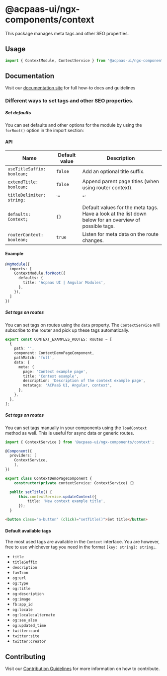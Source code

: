 # @acpaas-ui/ngx-components/context

This package manages meta tags and other SEO properties.

## Usage

```typescript
import { ContextModule, ContextService } from '@acpaas-ui/ngx-components/context'`;
```

## Documentation

Visit our [documentation site](https://acpaas-ui.digipolis.be/) for full how-to docs and guidelines

### Different ways to set tags and other SEO properties.

##### Set defaults
You can set defaults and other options for the module by using the `forRoot()` option in the import section:

#### API

| Name         | Default value | Description |
| -----------  | ------ | -------------------------- |
| `useTitleSuffix: boolean;` | `false` | Add an optional title suffix. |
| `extendTitle: boolean;` | `false` | Append parent page titles (when using router context). |
| `titleDelimiter: string;` | `"|"` | The separator to use when extendTitle is true. |
| `defaults: Context;` | `{}` | Default values for the meta tags. Have a look at the list down below for an overview of possible tags. |
| `routerContext: boolean;` | `true` | Listen for meta data on the route changes. |

#### Example

```typescript
@NgModule({
  imports: [
    ContextModule.forRoot({
      defaults: {
        title: 'Acpaas UI | Angular Modules',
      },
    }),
  ]
})
```

##### Set tags on routes
You can set tags on routes using the `data` property. The `ContextService` will subscribe to the router and pick up these tags automatically.

```typescript
export const CONTEXT_EXAMPLES_ROUTES: Routes = [
  {
    path: '',
    component: ContextDemoPageComponent,
    pathMatch: 'full',
    data: {
      meta: {
        page: 'Context example page',
        title: 'Context example',
        description: 'Description of the context example page',
        metatags: 'ACPaaS UI, Angular, context',
      },
    },
  },
];
```

##### Set tags on routes
You can set tags manually in your components using the `loadContext` method as well. This is useful for async data or generic routes.

```typescript
import { ContextService } from '@acpaas-ui/ngx-components/context';

@Component({
  providers: [
    ContextService,
	],
})

export class ContextDemoPageComponent {
	constructor(private contextService: ContextService) {}

  public setTitle() {
	  this.contextService.updateContext({
		  title: 'New context example title',
	  });
  }
```

```html
<button class="a-button" (click)="setTitle()">Set title</button>
```

#### Default available tags
The most used tags are available in the `Context` interface. You are however, free to use whichever tag you need in the format `[key: string]: string;`.

- `title`
- `titleSuffix`
- `description`
- `favIcon`
- `og:url`
- `og:type`
- `og:title`
- `og:description`
- `og:image`
- `fb:app_id`
- `og:locale`
- `og:locale:alternate`
- `og:see_also`
- `og:updated_time`
- `twitter:card`
- `twitter:site`
- `twitter:creator`

## Contributing

Visit our [Contribution Guidelines](../../CONTRIBUTING.md) for more information on how to contribute.
